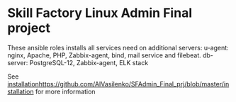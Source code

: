#             Skill Factory Linux Admin Final project

   These ansible roles installs all services need on additional servers:
u-agent: nginx, Apache, PHP, Zabbix-agent, bind, mail service and filebeat.
db-server: PostgreSQL-12, Zabbix-agent, ELK stack

See [installation](https://github.com/AIVasilenko/SFAdmin_Final_prj/blob/master/installation)https://github.com/AIVasilenko/SFAdmin_Final_prj/blob/master/installation for more information


